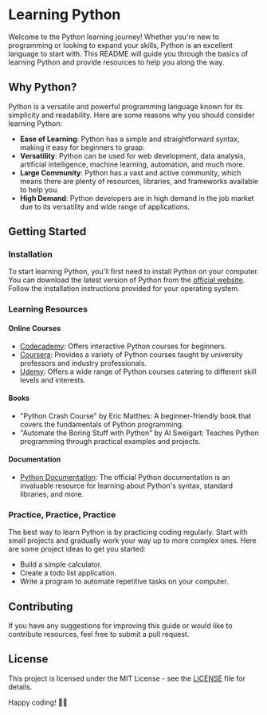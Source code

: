 # Learning Python

Welcome to the Python learning journey! Whether you're new to programming or looking to expand your skills, Python is an excellent language to start with. This README will guide you through the basics of learning Python and provide resources to help you along the way.

## Why Python?

Python is a versatile and powerful programming language known for its simplicity and readability. Here are some reasons why you should consider learning Python:

- **Ease of Learning**: Python has a simple and straightforward syntax, making it easy for beginners to grasp.
- **Versatility**: Python can be used for web development, data analysis, artificial intelligence, machine learning, automation, and much more.
- **Large Community**: Python has a vast and active community, which means there are plenty of resources, libraries, and frameworks available to help you.
- **High Demand**: Python developers are in high demand in the job market due to its versatility and wide range of applications.

## Getting Started

### Installation

To start learning Python, you'll first need to install Python on your computer. You can download the latest version of Python from the [official website](https://www.python.org/downloads/). Follow the installation instructions provided for your operating system.

### Learning Resources

#### Online Courses

- [Codecademy](https://www.codecademy.com/learn/learn-python-3): Offers interactive Python courses for beginners.
- [Coursera](https://www.coursera.org/courses?query=python): Provides a variety of Python courses taught by university professors and industry professionals.
- [Udemy](https://www.udemy.com/courses/search/?q=python): Offers a wide range of Python courses catering to different skill levels and interests.

#### Books

- "Python Crash Course" by Eric Matthes: A beginner-friendly book that covers the fundamentals of Python programming.
- "Automate the Boring Stuff with Python" by Al Sweigart: Teaches Python programming through practical examples and projects.

#### Documentation

- [Python Documentation](https://docs.python.org/3/): The official Python documentation is an invaluable resource for learning about Python's syntax, standard libraries, and more.

### Practice, Practice, Practice

The best way to learn Python is by practicing coding regularly. Start with small projects and gradually work your way up to more complex ones. Here are some project ideas to get you started:

- Build a simple calculator.
- Create a todo list application.
- Write a program to automate repetitive tasks on your computer.

## Contributing

If you have any suggestions for improving this guide or would like to contribute resources, feel free to submit a pull request.

## License

This project is licensed under the MIT License - see the [LICENSE](LICENSE) file for details.

Happy coding! 🐍🚀
